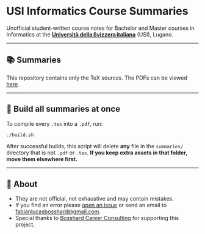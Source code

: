 # USI Informatics Course Summaries

Unofficial student‑written course notes for Bachelor and Master courses in Informatics at the **[Università della Svizzera italiana](https://www.usi.ch/en)** (USI), Lugano.

---

## 📚 Summaries

This repository contains only the TeX sources. The PDFs can be viewed [here](https://fabianbosshard.github.io/usi-informatics-course-summaries/).

---

## 🔨 Build all summaries at once
To compile every `.tex` into a `.pdf`, run:
```bash
./build.sh
```
After successful builds, this script will delete **any** file in the `summaries/` directory that is not `.pdf` or `.tex`. **If you keep extra assets in that folder, move them elsewhere first.**

---

## 📄 About
- They are not official, not exhaustive and may contain mistakes.
- If you find an error please [open an issue](https://github.com/fabianbosshard/usi-informatics-course-summaries/issues) or send an email to [fabianlucasbosshard@gmail.com](mailto:fabianlucasbosshard@gmail.com).
- Special thanks to [Bosshard Career Consulting](https://bosshard-career-consulting.ch/) for supporting this project.